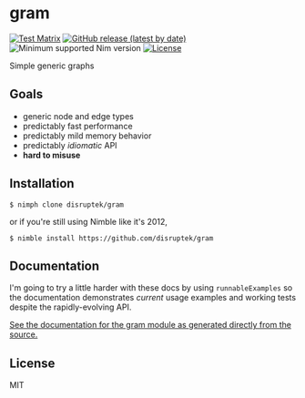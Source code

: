 # gram

[![Test Matrix](https://github.com/disruptek/gram/workflows/CI/badge.svg)](https://github.com/disruptek/gram/actions?query=workflow%3ACI)
[![GitHub release (latest by date)](https://img.shields.io/github/v/release/disruptek/gram?style=flat)](https://github.com/disruptek/gram/releases/latest)
![Minimum supported Nim version](https://img.shields.io/badge/nim-1.4.3%2B-informational?style=flat&logo=nim)
[![License](https://img.shields.io/github/license/disruptek/gram?style=flat)](#license)

Simple generic graphs

## Goals
- generic node and edge types
- predictably fast performance
- predictably mild memory behavior
- predictably _idiomatic_ API
- **hard to misuse**

## Installation

```
$ nimph clone disruptek/gram
```
or if you're still using Nimble like it's 2012,
```
$ nimble install https://github.com/disruptek/gram
```

## Documentation

I'm going to try a little harder with these docs by using `runnableExamples`
so the documentation demonstrates _current_ usage examples and working tests
despite the rapidly-evolving API.

[See the documentation for the gram module as generated directly from the
source.](https://disruptek.github.io/gram/gram.html)

## License
MIT
